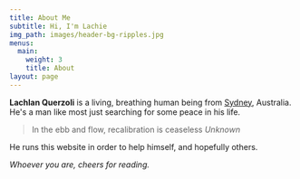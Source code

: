 ```yaml
---
title: About Me
subtitle: Hi, I'm Lachie
img_path: images/header-bg-ripples.jpg
menus:
  main:
    weight: 3
    title: About
layout: page
---
```


**Lachlan Querzoli** is a living, breathing human being from [Sydney](https://www.youtube.com/watch?v=-Ff7O1h-LFA), Australia. He's a man like most just searching for some peace in his life.

>In the ebb and flow, recalibration is ceaseless <cite>Unknown</cite>

He runs this website in order to help himself, and hopefully others.

*Whoever you are, cheers for reading.* 
